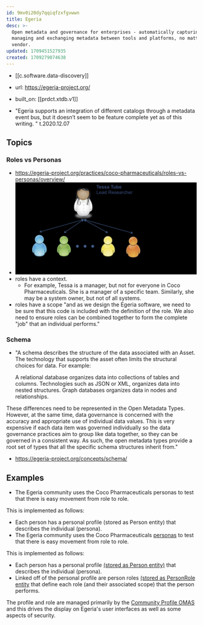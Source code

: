 ```yaml
---
id: 9mv0i20dy7qqiqfzxfgvwwn
title: Egeria
desc: >-
  Open metadata and governance for enterprises - automatically capturing,
  managing and exchanging metadata between tools and platforms, no matter the
  vendor.
updated: 1709451527935
created: 1709279074638
---
```


- [[c.software.data-discovery]]
- url: https://egeria-project.org/
- built_on: [[prdct.xtdb.v1]]

- "Egeria supports an integration of different catalogs through a metadata event bus, but it doesn’t seem to be feature complete yet as of this writing. " t.2020.12.07

## Topics

### Roles vs Personas

- https://egeria-project.org/practices/coco-pharmaceuticals/roles-vs-personas/overview/ 
- ![](/assets/images/2024-03-02-23-34-16.png)
- roles have a context. 
  - For example, Tessa is a manager, but not for everyone in Coco Pharmaceuticals. She is a manager of a specific team. Similarly, she may be a system owner, but not of all systems.
- roles have a scope "and as we design the Egeria software, we need to be sure that this code is included with the definition of the role. We also need to ensure roles can be combined together to form the complete "job" that an individual performs."

### Schema

- "A schema describes the structure of the data associated with an Asset. The technology that supports the asset often limits the structural choices for data. For example:

    A relational database organizes data into collections of tables and columns.
    Technologies such as JSON or XML, organizes data into nested structures.
    Graph databases organizes data in nodes and relationships.

These differences need to be represented in the Open Metadata Types. However, at the same time, data governance is concerned with the accuracy and appropriate use of individual data values. This is very expensive if each data item was governed individually so the data governance practices aim to group like data together, so they can be governed in a consistent way. As such, the open metadata types provide a root set of types that all the specific schema structures inherit from."
- https://egeria-project.org/concepts/schema/


## Examples

- The Egeria community uses the Coco Pharmaceuticals personas to test that there is easy movement from role to role.

This is implemented as follows:

  - Each person has a personal profile (stored as Person entity) that describes the individual (persona).
  - The Egeria community uses the Coco Pharmaceuticals [personas](https://egeria-project.org/practices/personas/overview) to test that there is easy movement from role to role.

This is implemented as follows:

-   Each person has a personal profile [(stored as Person entity)](https://egeria-project.org/types/1/0112-People) that describes the individual (persona).
-   Linked off of the personal profile are person roles [(stored as PersonRole entity](https://egeria-project.org/types/1/0112-Peoplel) that define each role (and their associated scope) that the person performs.

The profile and role are managed primarily by the [Community Profile OMAS](https://egeria-project.org/services/omas/community-profile/overview) and this drives the display on Egeria's user interfaces as well as some aspects of security.
